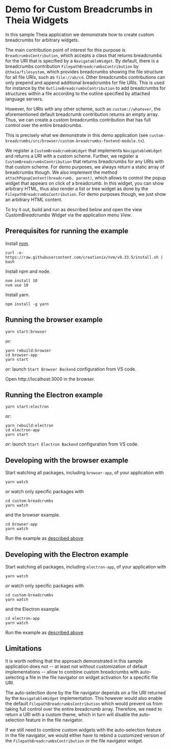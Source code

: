 # Demo for Custom Breadcrumbs in Theia Widgets

In this sample Theia application we demonstrate how to create custom breadcrumbs for arbitrary widgets.

The main contribution point of interest for this purpose is `BreadcrumbsContribution`, which accepts a class that returns breadcrumbs for the URI that is specified by a `NavigatableWidget`.
By default, there is a breadcrumbs contribution `FilepathBreadcrumbsContribution` by `@theia/filesystem`, which provides breadcrumbs showing the file structure for all file URIs, such as `file://ab/cd`.
Other breadcrumbs contributions can only prepend and append additional breadcrumbs for file URIs.
This is used for instance by the `OutlineBreadcrumbsContribution` to add breadcrumbs for structures within a file according to the outline specified by attached language servers.

However, for URIs with any other scheme, such as `custom://whatever`, the aforementioned default breadcrumb contribution returns an empty array.
Thus, we can create a custom breadcrumbs contribution that has full control over the entire breadcrumbs.

This is precisely what we demonstrate in this demo application (see `custom-breadcrumbs/src/browser/custom-breadcrumbs-fontend-module.ts`).

We register a `CustomBreadcrumbsWidget` that implements `NavigatableWidget` and returns a URI with a custom scheme.
Further, we register a `CustomBreadcrumbsContribution` that returns breadcrumbs for any URIs with that custom scheme.
For demo purposes, we always return a static array of breadcrumbs though.
We also implement the method `attachPopupContent(breadcrumb, parent)`, which allows to control the popup widget that appears on click of a breadcrumb.
In this widget, you can show arbitrary HTML, thus also render a list or tree widget as done by the `FilepathBreadcrumbsContribution`.
For demo purposes though, we just show an arbitrary HTML content.

To try it out, build and run as described below and open the view *CustomBreadcrumbs Widget* via the application menu *View*.

## Prerequisites for running the example

Install [nvm](https://github.com/creationix/nvm#install-script).

    curl -o- https://raw.githubusercontent.com/creationix/nvm/v0.33.5/install.sh | bash

Install npm and node.

    nvm install 10
    nvm use 10

Install yarn.

    npm install -g yarn

## Running the browser example

    yarn start:browser

*or:*

    yarn rebuild:browser
    cd browser-app
    yarn start

*or:* launch `Start Browser Backend` configuration from VS code.

Open http://localhost:3000 in the browser.

## Running the Electron example

    yarn start:electron

*or:*

    yarn rebuild:electron
    cd electron-app
    yarn start

*or:* launch `Start Electron Backend` configuration from VS code.

## Developing with the browser example

Start watching all packages, including `browser-app`, of your application with

    yarn watch

*or* watch only specific packages with

    cd custom-breadcrumbs
    yarn watch

and the browser example.

    cd browser-app
    yarn watch

Run the example as [described above](#Running-the-browser-example)

## Developing with the Electron example

Start watching all packages, including `electron-app`, of your application with

    yarn watch

*or* watch only specific packages with

    cd custom-breadcrumbs
    yarn watch

and the Electron example.

    cd electron-app
    yarn watch

Run the example as [described above](#Running-the-Electron-example)

## Limitations

It is worth nothing that the approach demonstrated in this sample application does not -- at least not without customization of default implementations -- allow to combine custom breadcrumbs with auto-selecting a file in the file navigator on widget activation for a specific file URI.

The auto-selection done by the file navigator depends on a file URI returned by the `NavigatableWidget` implementation.
This however would also enable the default `FilepathBreadcrumbsContribution` which would prevent us from taking full control over the entire breadcrumb array.
Therefore, we need to return a URI with a custom theme, which in turn will disable the auto-selection feature in the file navigator.

If we still need to combine custom widgets with the auto-selection feature in the file navigator, we would either have to rebind a customized version of the `FilepathBreadcrumbsContribution` or the file navigator widget.
